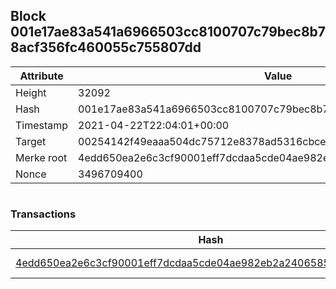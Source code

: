 ## Block 001e17ae83a541a6966503cc8100707c79bec8b78acf356fc460055c755807dd

Attribute | Value
--- | ---
Height | 32092
Hash | 001e17ae83a541a6966503cc8100707c79bec8b78acf356fc460055c755807dd
Timestamp | 2021-04-22T22:04:01+00:00
Target | 00254142f49eaaa504dc75712e8378ad5316cbcead634704b3734b6271167cc4
Merke root | 4edd650ea2e6c3cf90001eff7dcdaa5cde04ae982eb2a2406585a50d019d8518
Nonce | 3496709400

```

```

### Transactions

Hash | Amount
--- | ---
[4edd650ea2e6c3cf90001eff7dcdaa5cde04ae982eb2a2406585a50d019d8518](4edd650ea2e6c3cf90001eff7dcdaa5cde04ae982eb2a2406585a50d019d8518.md) | 10.00000000 SKEPTI 
